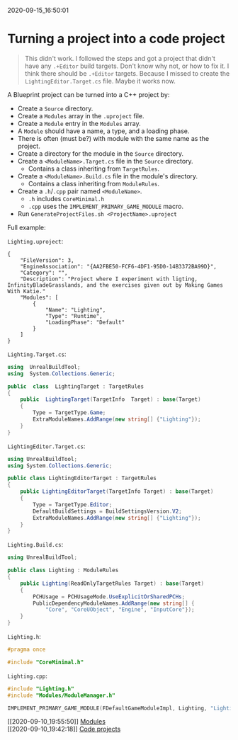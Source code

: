 2020-09-15_16:50:01

# Turning a project into a code project

> This didn't work. I followed the steps and got a project that didn't have any `.+Editor` build targets. Don't know why not, or how to fix it. I think there should be `.+Editor` targets.
> Because I missed to create the `LightingEditor.Target.cs` file. Maybe it works now.

A Blueprint project can be turned into a C++ project by:
- Create a `Source` directory.
- Create a `Modules` array in the `.uproject` file.
- Create a `Module` entry in the `Modules` array.
- A `Module` should have a name, a type, and a loading phase.
- There is often (must be?) with module with the same name as the project.
- Create a directory for the module in the `Source` directory.
- Create a `<ModuleName>.Target.cs` file in the `Source` directory.
    - Contains a class inheriting from `TargetRules`.
- Create a `<ModuleName>.Build.cs` file in the module's directory.
    - Contains a class inheriting from `ModuleRules`.
- Create a `.h`/`.cpp` pair named `<ModuleName>`.
    - `.h` includes `CoreMinimal.h`
    - `.cpp` uses the `IMPLEMENT_PRIMARY_GAME_MODULE` macro.
- Run `GenerateProjectFiles.sh <ProjectName>.uproject`


Full example:

`Lighting.uproject`:
```
{
    "FileVersion": 3,
    "EngineAssociation": "{AA2FBE50-FCF6-4DF1-95D0-14B3372BA99D}",
    "Category": "",
    "Description": "Project where I experiment with ligting, InfinityBladeGrasslands, and the exercises given out by Making Games With Katie."
    "Modules": [
        {
            "Name": "Lighting",
            "Type": "Runtime",
            "LoadingPhase": "Default"
        }
    ]
}
```

`Lighting.Target.cs`:
```csharp
using  UnrealBuildTool;
using  System.Collections.Generic;

public  class  LightingTarget : TargetRules
{
    public  LightingTarget(TargetInfo  Target) : base(Target)
    {
        Type = TargetType.Game;
        ExtraModuleNames.AddRange(new string[] {"Lighting"});
    }
}
```

`LightingEditor.Target.cs`:
```csharp
using UnrealBuildTool;
using System.Collections.Generic;

public class LightingEditorTarget : TargetRules
{
    public LightingEditorTarget(TargetInfo Target) : base(Target)
    {
        Type = TargetType.Editor;
        DefaultBuildSettings = BuildSettingsVersion.V2;
        ExtraModuleNames.AddRange(new string[] {"Lighting"});
    }
}

```


`Lighting.Build.cs`:
```csharp
using UnrealBuildTool;

public class Lighting : ModuleRules
{
    public Lighting(ReadOnlyTargetRules Target) : base(Target)
    {
        PCHUsage = PCHUsageMode.UseExplicitOrSharedPCHs;
        PublicDependencyModuleNames.AddRange(new string[] {
            "Core", "CoreUObject", "Engine", "InputCore"});
    }
}

```

`Lighting.h`:
```c++
#pragma once

#include "CoreMinimal.h"
```

`Lighting.cpp`:
```c++
#include "Lighting.h"
#include "Modules/ModuleManager.h"

IMPLEMENT_PRIMARY_GAME_MODULE(FDefaultGameModuleImpl, Lighting, "Lighting");
```



[[2020-09-10_19:55:50]] [Modules](./Modules.md)  
[[2020-09-10_19:42:18]] [Code projects](./Code%20projects.md)  
